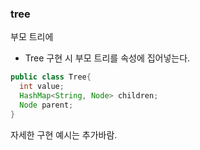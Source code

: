 ### tree


부모 트리에
- Tree 구현 시 부모 트리를 속성에 집어넣는다.

```java
public class Tree{
  int value;
  HashMap<String, Node> children;
  Node parent;
}
```

자세한 구현 예시는 추가바람.
